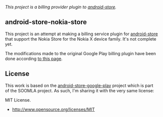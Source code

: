 *This project is a billing provider plugin to [android-store](https://github.com/soomla/android-store).*

## android-store-nokia-store

This project is an attempt at making a billing service plugin for [android-store](https://github.com/soomla/android-store) that support the Nokia Store for the Nokia X device family. It's not complete yet.  

The modifications made to the original Google Play billing plugin have been done according [to this page](http://developer.nokia.com/resources/library/nokia-x/nokia-in-app-payment/nokia-in-app-payment-porting-guide.html).

## License

This work is based on the [android-store-google-play](https://github.com/soomla/android-store-google-play) project which is part of the SOOMLA project. As such, I'm sharing it with the very same license:  

MIT License.
+ http://www.opensource.org/licenses/MIT


